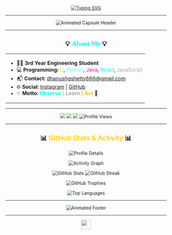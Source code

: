 <!--
2025 Modern, Animated GitHub Profile
All widgets display correctly, with visible SVG and badge animations!
-->

<p align="center">
  <a href="https://github.com/DZ1shetty">
    <!-- Futuristic animated metallic SVG header -->
    <img src="https://readme-typing-svg.demolab.com?font=Orbitron&weight=900&size=44&pause=2000&color=00FFF0,FFD700,00FFFF,FFFFFF,AAA9AD,8A8A8A,54FFFD,FF00CC&background=00000000&center=true&vCenter=true&width=900&lines=I+am+Dhanush+G+Shetty;Observe+++++++|+++++++Learn+++++++|+++++++Act" alt="Typing SVG" />
  </a>
</p>

---

<p align="center">
  <!-- Animated header capsule with twinkling effect -->
  <img src="https://capsule-render.vercel.app/api?type=wave&height=160&text=Welcome%20to%20the%20Future%20of%20Coding%20%F0%9F%9A%80&fontAlign=50&fontAlignY=45&fontSize=40&color=54FFFD&animation=twinkling&desc=Perfect%20Alignment%20%7C%20Visible%20Animations%20%7C%20Modern%202025&descAlign=70&descAlignY=65" alt="Animated Capsule Header" />
</p>

---

<h2 align="center">💡 <span style="color:#00FFF0;font-family:Orbitron;">About Me</span> 💡</h2>

<div align="center">

<table>
<tr>
<td>
<ul>
  <li>🧑‍🎓 <b>3rd Year Engineering Student</b></li>
  <li>💻 <b>Programming:</b> <span style="color:#FFD700;">C</span>, <span style="color:#54FFFD;">Python</span>, <span style="color:#FF00CC;">Java</span>, <span style="color:#00FFF0;">React</span>, <span style="color:#AAA9AD;">JavaScript</span></li>
  <li>📬 <b>Contact:</b> <a href="mailto:dhanushgshetty666@gmail.com">dhanushgshetty666@gmail.com</a></li>
  <li>🌐 <b>Social:</b> <a href="https://www.instagram.com/dhanu_shetty1105/">Instagram</a> | <a href="https://github.com/DZ1shetty">GitHub</a></li>
  <li>✨ <b>Motto:</b>
    <span style="color:#00FFF0;font-weight:700;">Observe</span>
    <span style="color:#FFD700;font-weight:700;">|</span>
    <span style="color:#A5A5A5;font-weight:700;">Learn</span>
    <span style="color:#FFD700;font-weight:700;">|</span>
    <span style="color:#F7B731;font-weight:700;">Act</span> 🚀
  </li>
</ul>
</td>
</tr>
</table>

</div>

---

<p align="center">
  <!-- Modern animated badges -->
  <img src="https://img.shields.io/badge/Year-2025-00FFF0?style=for-the-badge&logo=github" />
  <img src="https://img.shields.io/badge/Coding%20Level-Quantum%20%F0%9F%A4%96-FFD700?style=for-the-badge" />
  <img src="https://img.shields.io/badge/Motto-Observe%20%7C%20Learn%20%7C%20Act-54FFFD?style=for-the-badge" />
  <!-- Animated visitor badge -->
  <img src="https://komarev.com/ghpvc/?username=DZ1shetty&label=Profile%20Views&color=00FFF0&style=flat-square" alt="Profile Views" />
</p>

---

<h2 align="center">📊 <span style="color:#FFD700;">GitHub Stats & Activity</span> 📊</h2>

<p align="center">
  <img src="https://github-profile-summary-cards.vercel.app/api/cards/profile-details?username=DZ1shetty&theme=github_dark_dimmed" alt="Profile Details" />
</p>

<p align="center">
  <!-- Activity graph with visible animation -->
  <img src="https://github-readme-activity-graph.cyclic.app/graph?username=DZ1shetty&theme=react-dark" alt="Activity Graph" />
</p>

<p align="center">
  <img src="https://github-readme-stats.vercel.app/api?username=DZ1shetty&show_icons=true&theme=radical&hide_title=true&count_private=true&custom_title=GitHub+Stats" alt="GitHub Stats" />
  <img src="https://streak-stats.demolab.com/?user=DZ1shetty&theme=radical" alt="GitHub Streak" />
</p>

<p align="center">
  <img src="https://github-profile-trophy.vercel.app/?username=DZ1shetty&theme=discord&row=1&column=7&no-frame=true&margin-w=5&margin-h=5" alt="GitHub Trophies" />
</p>

<p align="center">
  <img src="https://github-readme-stats.vercel.app/api/top-langs/?username=DZ1shetty&layout=compact&theme=radical" alt="Top Languages" />
</p>

---

<p align="center">
  <!-- Animated footer capsule -->
  <img src="https://capsule-render.vercel.app/api?type=wave&height=120&section=footer&color=FFD700&animation=twinkling&fontSize=30&text=Thanks+for+Visiting!+Have+a+great+day!+🚀&fontAlignY=45" alt="Animated Footer" />
</p>

---

<p align="center">
  <!-- Animated divider using SVG waves -->
  <img src="https://svgshare.com/i/viA.svg" height="30" />
</p>
